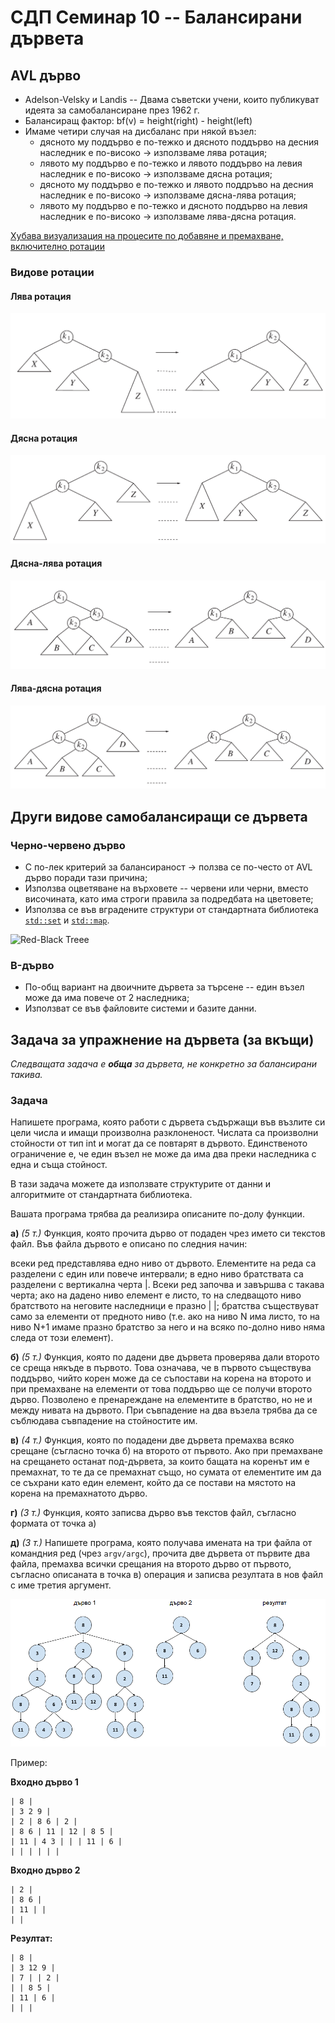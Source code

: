 # СДП Семинар 10 -- Балансирани дървета

## AVL дърво

- Adelson-Velsky и Landis -- Двама съветски учени, които публикуват идеята за самобалансиране през 1962 г.
- Балансиращ фактор: bf(v) = height(right) - height(left)
- Имаме четири случая на дисбаланс при някой възел:
  - дясното му поддърво е по-тежко и дясното поддърво на десния наследник е по-високо -> използваме лява ротация;
  - лявото му поддърво е по-тежко и лявото поддърво на левия наследник е по-високо -> използваме дясна ротация;
  - дясното му поддърво е по-тежко и лявото поддръво на десния наследник е по-високо -> използваме дясна-лява ротация;
  - лявото му поддърво е по-тежко и дясното поддърво на левия наследник е по-високо -> използваме лява-дясна ротация.

[Хубава визуализация на процесите по добавяне и премахване, включително ротации](https://www.cs.usfca.edu/~galles/visualization/AVLtree.html)

### Видове ротации

#### Лява ротация

![Left Rotation](./media/leftRotation.png)

#### Дясна ротация

![Right Rotation](./media/rightRotation.png)

#### Дясна-лява ротация

![Right-Left Rotation](./media/rightLeftRotation.png)

#### Лява-дясна ротация

![Left-Right Rotation](./media/leftRightRotation.png)

## Други видове самобалансиращи се дървета

### Черно-червено дърво

- С по-лек критерий за балансираност -> ползва се по-често от AVL дърво поради тази причина;
- Използва оцветяване на върховете -- червени или черни, вместо височината, като има строги правила за подредбата на цветовете;
- Използва се във вградените структури от стандартната библиотека [`std::set`](https://en.cppreference.com/w/cpp/container/set) и [`std::map`](https://en.cppreference.com/w/cpp/container/map).

![Red-Black Treee](https://upload.wikimedia.org/wikipedia/commons/thumb/4/41/Red-black_tree_example_with_NIL.svg/2880px-Red-black_tree_example_with_NIL.svg.png)

### B-дърво

- По-общ вариант на двоичните дървета за търсене -- един възел може да има повече от 2 наследника;
- Използват се във файловите системи и базите данни.

## Задача за упражнение на дървета (за вкъщи)

*Следващата задача е **обща** за дървета, не конкретно за балансирани такива.*

### Задача

Напишете програма, която работи с дървета съдържащи във възлите си цели числа и имащи произволна разклоненост. Числата са произволни стойности от тип int и могат да се повтарят в дървото. Единственото ограничение е, че един възел не може да има два преки наследника с една и съща стойност.

В тази задача можете да използвате структурите от данни и алгоритмите от стандартната библиотека.

Вашата програма трябва да реализира описаните по-долу функции.

**а)** *(5 т.)* Функция, която прочита дърво от подаден чрез името си текстов файл. Във файла дървото е описано по следния начин:

всеки ред представлява едно ниво от дървото. Елементите на реда са разделени с един или повече интервали;
в едно ниво братствата са разделени с вертикална черта |. Всеки ред започва и завършва с такава черта;
ако на дадено ниво елемент е листо, то на следващото ниво братството на неговите наследници е празно | |;
братства съществуват само за елементи от предното ниво (т.е. ако на ниво N има листо, то на ниво N+1 имаме празно братство за него и на всяко по-долно ниво няма следа от този елемент).

**б)** *(5 т.)* Функция, която по дадени две дървета проверява дали второто се среща някъде в първото. Това означава, че в първото съществува поддърво, чийто корен може да се съпостави на корена на второто и при премахване на елементи от това поддърво ще се получи второто дърво. Позволено е пренареждане на елементите в братство, но не и между нивата на дървото. При съвпадение на два възела трябва да се съблюдава съвпадение на стойностите им.

**в)** *(4 т.)* Функция, която по подадени две дървета премахва всяко срещане (съгласно точка б) на второто от първото. Ако при премахване на срещането останат под-дървета, за които бащата на коренът им е премахнат, то те да се премахнат също, но сумата от елементите им да се съхрани като един елемент, който да се постави на мястото на корена на премахнатото дърво.

**г)** *(3 т.)* Функция, която записва дърво във текстов файл, съгласно формата от точка а)

**д)** *(3 т.)* Напишете програма, която получава имената на три файла от командния ред (чрез `argv/argc`), прочита две дървета от първите два файла, премахва всички срещания на второто дърво от първото, съгласно описаната в точка в) операция и записва резултата в нов файл с име третия аргумент.

![Задача 6](./media/task.png)

Пример:

**Входно дърво 1**
```
| 8 |
| 3 2 9 |
| 2 | 8 6 | 2 |
| 8 6 | 11 | 12 | 8 5 |
| 11 | 4 3 | | | 11 | 6 |
| | | | | | 
```

**Входно дърво 2**
```
| 2 |
| 8 6 |
| 11 | |
| |
```

**Резултат:**
```
| 8 |
| 3 12 9 |
| 7 | | 2 |
| | 8 5 |
| 11 | 6 |
| | |
```